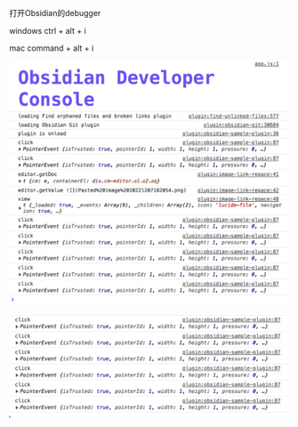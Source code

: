 打开Obsidian的debugger

windows
ctrl + alt + i

mac
command + alt + i

![](/Pasted%20image%2020221207182619.png)

![](/Pasted%20image%2020221207182640.png)

